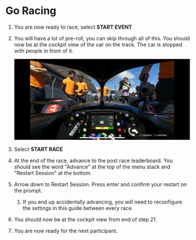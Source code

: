 # Go Racing

1. You are now ready to race, select **START EVENT**
2. You will have a lot of pre-roll, you can skip through all of this. You should now be at the cockpit view of the car on the track. The car is stopped with people in front of it.

   ![Start Race](../assets/screenshots/f1_2023_start_race.png)

3. Select **START RACE**
4. At the end of the race, advance to the post race leaderboard. You should see the word "Advance" at the top of the menu stack and "Restart Session" at the bottom.
5. Arrow down to Restart Session. Press enter and confirm your restart on the prompt.
    1. If you end up accidentally advancing, you will need to reconfigure the settings in this guide between every race.
6. You should now be at the cockpit view from end of step 21.
7. You are now ready for the next participant.
